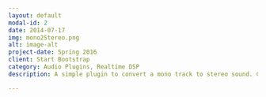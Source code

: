 ```yaml
---
layout: default
modal-id: 2
date: 2014-07-17
img: mono2Stereo.png
alt: image-alt
project-date: Spring 2016
client: Start Bootstrap
category: Audio Plugins, Realtime DSP 
description: A simple plugin to convert a mono track to stereo sound. Contains intuitive spatialization controls. Click  <a href="https://youtu.be/n-KHsZCjAZs">here</a> for video and <a href="https://github.com/RitheshKumar/StereoPluginV2">here</a> for Github link.

---
```

